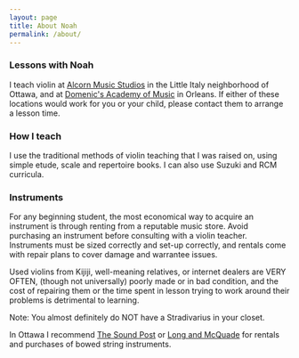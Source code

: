 ```yaml
---
layout: page
title: About Noah
permalink: /about/
---
```


### Lessons with Noah
I teach violin at [Alcorn Music Studios](http://www.alcornmusicstudios.com) in the Little Italy neighborhood of Ottawa, and at [Domenic's Academy of Music](http://domenicsmusic.ca) in Orleans.
If either of these locations would work for you or your child, please contact them to arrange a lesson time.
### How I teach
I use the traditional methods of violin teaching that I was raised on, using simple etude, scale and repertoire books. I can also use Suzuki and RCM curricula.

### Instruments
For any beginning student, the most economical way to acquire an instrument is through renting from a reputable music store. Avoid purchasing an instrument before consulting with a violin teacher. Instruments must be sized correctly and set-up correctly, and rentals come with repair plans to cover damage and warrantee issues.

Used violins from Kijiji, well-meaning relatives, or internet dealers are VERY OFTEN, (though not universally) poorly made or in bad condition, and the cost of repairing them or the time spent in lesson trying to work around their problems is detrimental to learning.

Note: You almost definitely do NOT have a Stradivarius in your closet.

 In Ottawa I recommend [The Sound Post](https://www.thesoundpost.com/en/about/ottawa "Sound Post") or [Long and McQuade](https://www.long-mcquade.com/location/Ontario/Ottawa/ "Long and McQuade") for rentals and purchases of bowed string instruments.
